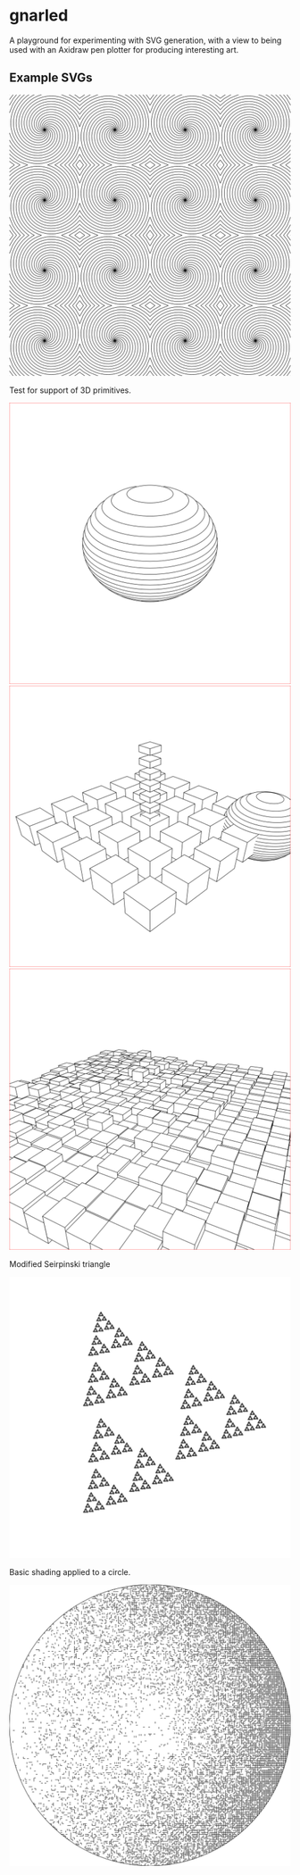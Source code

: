 # gnarled
A playground for experimenting with SVG generation, with a view to being used with
an Axidraw pen plotter for producing interesting art.


## Example SVGs

![drawing](sample_images/spiral.svg)

Test for support of 3D primitives.

![drawing](sample_images/n3_02.svg)
![drawing](sample_images/n3_01.svg)
![drawing](sample_images/cube_layer.svg)

Modified Seirpinski triangle

![drawing](sample_images/seir01.svg)

Basic shading applied to a circle.

![drawing](sample_images/shader00.svg)
